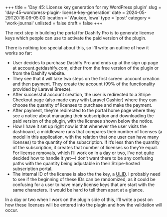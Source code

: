 +++
title = 'Day 45: License key generation for my WordPress plugin'
slug = 'day-45-wordpress-plugin-license-key-generation'
date = 2024-05-29T20:16:06-05:00
location = 'Waukee, Iowa'
type = 'post'
category = 'work-journal'
unlisted = false
draft = false
+++

The next step in building the portal for Dashify Pro is to generate license keys which people can use to activate the paid version of the plugin.

There is nothing too special about this, so I’ll write an outline of how it works so far:

- User decides to purchase Dashify Pro and ends up at the sign up page at account.getdashify.com, either from the free version of the plugin or from the Dashify website.
- They see that it will take two steps on the first screen: account creation and then payment. They create the account (99% of the functionality provided by Laravel Breeze).
- After successful account creation, the user is redirected to a Stripe Checkout page (also made easy with Laravel Cashier) where they can choose the quantity of licenses to purchase and make the payment.
- After payment, they’re redirected to the portal home page where they see a notice about managing their subscription and downloading the paid version of the plugin, with the licenses shown below the notice.
- How I have it set up right now is that whenever the user visits the dashboard, a middleware runs that compares their number of licenses (a model in this application, with the relation that one user can have many licenses) to the quantity of the subscription. If it’s less than the quantity of the subscription, it creates that number of licenses so they’re equal. For license removals, which I’ll work on in a day or two, I’ve not quite decided how to handle it yet—I don’t want there to be any confusing paths with the quantity being adjustable in their Stripe-hosted subscription portal.
- The internal ID of the license is also the the key, a [ULID](https://github.com/ulid/spec). I probably need to see if the beginning of these IDs can be randomized, as it could be confusing for a user to have many license keys that are start with the same characters. It would be hard to tell them apart at a glance.

In a day or two when I work on the plugin side of this, I’ll write a post on how these licenses will be entered into the plugin and how the validation will occur.
